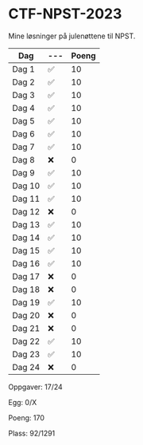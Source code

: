 # CTF-NPST-2023
Mine løsninger på julenøttene til NPST.

| Dag     |---	|Poeng|
|--------	|---	|----	|
| Dag 1  	| ✅ 	| 10 	|
| Dag 2  	| ✅ 	| 10 	|
| Dag 3  	| ✅ 	| 10 	|
| Dag 4  	| ✅ 	| 10 	|
| Dag 5  	| ✅ 	| 10 	|
| Dag 6  	| ✅ 	| 10 	|
| Dag 7  	| ✅ 	| 10 	|
| Dag 8  	| ❌ 	| 0  	|
| Dag 9  	| ✅ 	| 10 	|
| Dag 10 	| ✅ 	| 10 	|
| Dag 11 	| ✅ 	| 10 	|
| Dag 12 	| ❌ 	| 0  	|
| Dag 13 	| ✅ 	| 10 	|
| Dag 14 	| ✅ 	| 10 	|
| Dag 15 	| ✅ 	| 10 	|
| Dag 16 	| ✅ 	| 10 	|
| Dag 17 	| ❌ 	| 0  	|
| Dag 18 	| ❌ 	| 0  	|
| Dag 19 	| ✅ 	| 10 	|
| Dag 20 	| ❌ 	| 0  	|
| Dag 21 	| ❌ 	| 0  	|
| Dag 22 	| ✅ 	| 10 	|
| Dag 23 	| ✅ 	| 10 	|
| Dag 24 	| ❌ 	| 0  	|

Oppgaver: 17/24

Egg: 0/X

Poeng: 170

Plass: 92/1291
